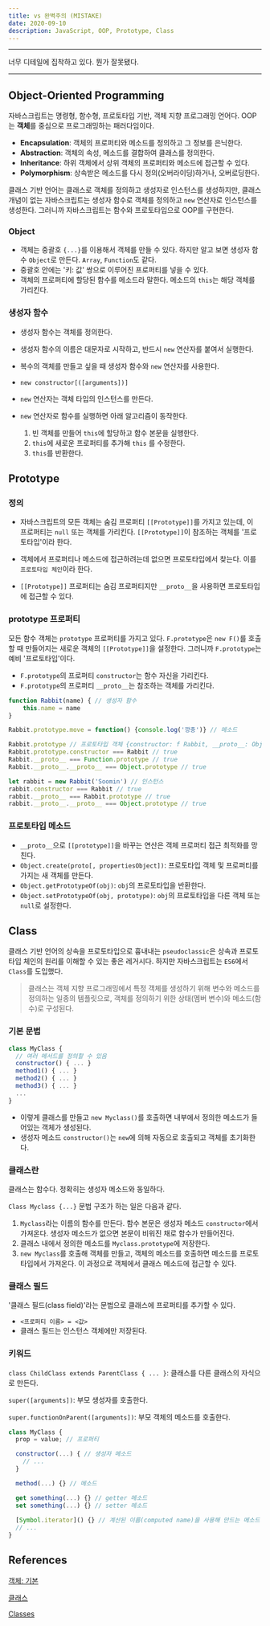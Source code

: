 ```yaml
---
title: vs 완벽주의 (MISTAKE)
date: 2020-09-10
description: JavaScript, OOP, Prototype, Class
---
```


---

너무 디테일에 집착하고 있다. 뭔가 잘못됐다. 

---

## Object-Oriented Programming

자바스크립트는 명령형, 함수형, 프로토타입 기반, 객체 지향 프로그래밍 언어다. OOP는 **객체**를 중심으로 프로그래밍하는 패러다임이다.

- **Encapsulation**: 객체의 프로퍼티와 메소드를 정의하고 그 정보를 은닉한다.
- **Abstraction**: 객체의 속성, 메소드를 결합하여 클래스를 정의한다.
- **Inheritance**: 하위 객체에서 상위 객체의 프로퍼티와 메소드에 접근할 수 있다.
- **Polymorphism**: 상속받은 메소드를 다시 정의(오버라이딩)하거나, 오버로딩한다.

클래스 기반 언어는 클래스로 객체를 정의하고 생성자로 인스턴스를 생성하지만, 클래스 개념이 없는 자바스크립트는 생성자 함수로 객체를 정의하고 `new` 연산자로 인스턴스를 생성한다. 그러니까 자바스크립트는 함수와 프로토타입으로 OOP를 구현한다.

### Object

- 객체는 중괄호 `{...}`를 이용해서 객체를 만들 수 있다. 하지만 알고 보면 생성자 함수 `Object`로 만든다.  `Array`, `Function`도 같다.
- 중괄호 안에는 '키: 값' 쌍으로 이루어진 프로퍼티를 넣을 수 있다. 
- 객체의 프로퍼티에 할당된 함수를 메소드라 말한다. 메소드의 `this`는 해당 객체를 가리킨다. 

### 생성자 함수

- 생성자 함수는 객체를 정의한다.
- 생성자 함수의 이름은 대문자로 시작하고, 반드시 `new` 연산자를 붙여서 실행한다.
- 복수의 객체를 만들고 싶을 때 생성자 함수와 `new` 연산자를 사용한다.

- `new constructor[([arguments])]`
- `new` 연산자는 객체 타입의 인스턴스를 만든다.

- `new` 연산자로 함수를 실행하면 아래 알고리즘이 동작한다.
  1. 빈 객체를 만들어 `this`에 할당하고 함수 본문을 실행한다. 
  2. `this`에 새로운 프로퍼티를 추가해 `this` 를 수정한다.
  3. `this`를 반환한다.

## Prototype

### 정의

- 자바스크립트의 모든 객체는 숨김 프로퍼티 `[[Prototype]]`를 가지고 있는데, 이 프로퍼티는 `null` 또는 객체를 가리킨다. `[[Prototype]]`이 참조하는 객체를 '프로토타입'이라 한다.

- 객체에서 프로퍼티나 메소드에 접근하려는데 없으면 프로토타입에서 찾는다. 이를 `프로토타입 체인`이라 한다. 
- `[[Prototype]]` 프로퍼티는 숨김 프로퍼티지만 `__proto__`을 사용하면 프로토타입에 접근할 수 있다.

### prototype 프로퍼티

모든 함수 객체는 `prototype` 프로퍼티를 가지고 있다. `F.prototype`은 `new F()`를 호출할 때 만들어지는 새로운 객체의 `[[Prototype]]`을 설정한다. 그러니까 `F.prototype`는 예비 '프로토타입'이다.
- `F.prototype`의 프로퍼티 `constructor`는 함수 자신을 가리킨다.
- `F.prototype`의 프로퍼티  `__proto__`는 참조하는 객체를 가리킨다.

```javascript
function Rabbit(name) { // 생성자 함수
    this.name = name
}

Rabbit.prototype.move = function() {console.log('깡충')} // 메소드

Rabbit.prototype // 프로토타입 객체 {constructor: f Rabbit, __proto__: Object} 
Rabbit.prototype.constructor === Rabbit // true
Rabbit.__proto__ === Function.prototype // true
Rabbit.__proto__.__proto__ === Object.prototype // true

let rabbit = new Rabbit('Soomin') // 인스턴스
rabbit.constructor === Rabbit // true
rabbit.__proto__ === Rabbit.prototype // true
rabbit.__proto__.__proto__ === Object.prototype // true
```

### 프로토타입 메소드

- `__proto__`으로 `[[prototype]]`을 바꾸는 연산은 객체 프로퍼티 접근 최적화를 망친다. 
- `Object.create(proto[, propertiesObject])`: 프로토타입 객체 및 프로퍼티를 가지는 새 객체를 만든다.
- `Object.getPrototypeOf(obj)`: `obj`의 프로토타입을 반환한다.
- `Object.setPrototypeOf(obj, prototype)`: `obj`의 프로토타입을 다른 객체 또는 `null`로 설정한다.

## Class

클래스 기반 언어의 상속을 프로토타입으로 흉내내는 `pseudoclassic`은 상속과 프로토타입 체인의 원리를 이해할 수 있는 좋은 레거시다. 하지만 자바스크립트는 `ES6`에서 `Class`를 도입했다. 

> 클래스는 객체 지향 프로그래밍에서 특정 객체를 생성하기 위해 변수와 메소드를 정의하는 일종의 템플릿으로, 객체를 정의하기 위한 상태(멤버 변수)와 메소드(함수)로 구성된다.

### 기본 문법

```javascript
class MyClass {
  // 여러 메서드를 정의할 수 있음
  constructor() { ... }
  method1() { ... }
  method2() { ... }
  method3() { ... }
  ...
}
```

- 이렇게 클래스를 만들고 `new Myclass()`를 호출하면 내부에서 정의한 메소드가 들어있는 객체가 생성된다.
- 생성자 메소드 `constructor()`는 `new`에 의해 자동으로 호출되고 객체를 초기화한다.

### 클래스란

클래스는 함수다. 정확히는 생성자 메소드와 동일하다.

`Class Myclass {...}` 문법 구조가 하는 일은 다음과 같다. 

1. `Myclass`라는 이름의 함수를 만든다. 함수 본문은 생성자 메소드 `constructor`에서 가져온다. 생성자 메소드가 없으면 본문이 비워진 채로 함수가 만들어진다.
2. 클래스 내에서 정의한 메소드를 `Myclass.prototype`에 저장한다.
3. `new Myclass`를 호출해 객체를 만들고, 객체의 메소드를 호출하면 메소드를 프로토타입에서 가져온다. 이 과정으로 객체에서 클래스 메소드에 접근할 수 있다.

### 클래스 필드

'클래스 필드(class field)'라는 문법으로 클래스에 프로퍼티를 추가할 수 있다.

- `<프로퍼티 이름> = <값>`
- 클래스 필드는 인스턴스 객체에만 저장된다.

### 키워드

`class ChildClass extends ParentClass { ... }`: 클래스를 다른 클래스의 자식으로 만든다.

`super([arguments])`: 부모 생성자를 호출한다.

`super.functionOnParent([arguments])`: 부모 객체의 메소드를 호출한다.

```javascript
class MyClass {
  prop = value; // 프로퍼티

  constructor(...) { // 생성자 메소드
    // ...
  }

  method(...) {} // 메소드

  get something(...) {} // getter 메소드
  set something(...) {} // setter 메소드
  
  [Symbol.iterator]() {} // 계산된 이름(computed name)을 사용해 만드는 메소드 (심볼)
  // ...
}
```

## References

[객체: 기본](https://ko.javascript.info/object-basics)

[클래스](https://ko.javascript.info/classes)

[Classes](https://developer.mozilla.org/ko/docs/Web/JavaScript/Reference/Classes)